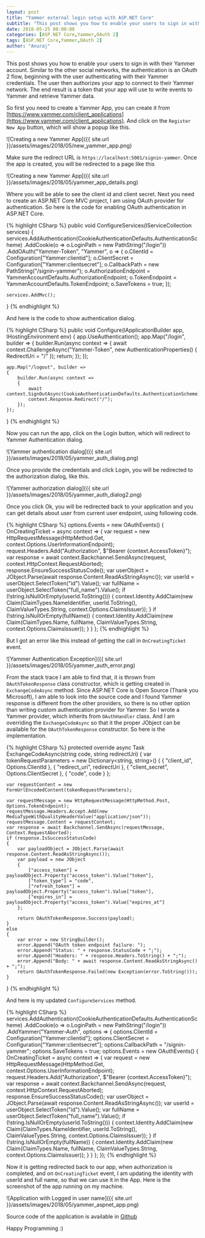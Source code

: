 ```yaml
---
layout: post
title: "Yammer external login setup with ASP.NET Core"
subtitle: "This post shows you how to enable your users to sign in with their Yammer account. Similar to the other social networks, the authentication is an OAuth 2 flow, beginning with the user authenticating with their Yammer credentials. The user then authorizes your app to connect to their Yammer network. The end result is a token that your app will use to write events to Yammer and retrieve Yammer data."
date: 2018-05-25 00:00:00
categories: [ASP.NET Core,Yammer,OAuth 2]
tags: [ASP.NET Core,Yammer,OAuth 2]
author: "Anuraj"
---
```

This post shows you how to enable your users to sign in with their Yammer account. Similar to the other social networks, the authentication is an OAuth 2 flow, beginning with the user authenticating with their Yammer credentials. The user then authorizes your app to connect to their Yammer network. The end result is a token that your app will use to write events to Yammer and retrieve Yammer data.

So first you need to create a Yammer App, you can create it from [https://www.yammer.com/client_applications](https://www.yammer.com/client_applications). And click on the `Register New App` button, which will show a popup like this.

![Creating a new Yammer App]({{ site.url }}/assets/images/2018/05/new_yammer_app.png)

Make sure the redirect URL is `https://localhost:5001/signin-yammer`. Once the app is created, you will be redirected to a page like this

![Creating a new Yammer App]({{ site.url }}/assets/images/2018/05/yammer_app_details.png)

Where you will be able to see the client id and client secret. Next you need to create an ASP.NET Core MVC project, I am using OAuth provider for authentication. So here is the code for enabling OAuth authentication in ASP.NET Core.

{% highlight CSharp %}
public void ConfigureServices(IServiceCollection services)
{
    services.AddAuthentication(CookieAuthenticationDefaults.AuthenticationScheme)
    .AddCookie(o => o.LoginPath = new PathString("/login"))
    .AddOAuth("Yammer-Token", "Yammer", o =>
    {
        o.ClientId = Configuration["Yammer:clientid"];
        o.ClientSecret = Configuration["Yammer:clientsecret"];
        o.CallbackPath = new PathString("/signin-yammer");
        o.AuthorizationEndpoint = YammerAccountDefaults.AuthorizationEndpoint;
        o.TokenEndpoint = YammerAccountDefaults.TokenEndpoint;
        o.SaveTokens = true;
    });

    services.AddMvc();
}
{% endhighlight %}

And here is the code to show authentication dialog.

{% highlight CSharp %}
public void Configure(IApplicationBuilder app, IHostingEnvironment env)
{
    app.UseAuthentication();
    app.Map("/login", builder =>
    {
        builder.Run(async context =>
        {
            await context.ChallengeAsync("Yammer-Token", new AuthenticationProperties() { RedirectUri = "/" });
            return;
        });
    });

    app.Map("/logout", builder =>
    {
        builder.Run(async context =>
        {
            await context.SignOutAsync(CookieAuthenticationDefaults.AuthenticationScheme);
            context.Response.Redirect("/");
        });
    });
}
{% endhighlight %}

Now you can run the app, click on the Login button, which will redirect to Yammer Authentication dialog. 

![Yammer authentication dialog]({{ site.url }}/assets/images/2018/05/yammer_auth_dialog.png)

Once you provide the credentials and click Login, you will be redirected to the authorization dialog, like this.

![Yammer authorization dialog]({{ site.url }}/assets/images/2018/05/yammer_auth_dialog2.png)

Once you click Ok, you will be redirected back to your application and you can get details about user from current user endpoint, using following code.

{% highlight CSharp %}
options.Events = new OAuthEvents()
{
    OnCreatingTicket = async context =>
    {
        var request = new HttpRequestMessage(HttpMethod.Get, context.Options.UserInformationEndpoint);
        request.Headers.Add("Authorization", $"Bearer {context.AccessToken}");
        var response = await context.Backchannel.SendAsync(request, context.HttpContext.RequestAborted);
        response.EnsureSuccessStatusCode();
        var userObject = JObject.Parse(await response.Content.ReadAsStringAsync());
        var userId = userObject.SelectToken("id").Value<long>();
        var fullName = userObject.SelectToken("full_name").Value<string>();
        if (!string.IsNullOrEmpty(userId.ToString()))
        {
            context.Identity.AddClaim(new Claim(ClaimTypes.NameIdentifier, userId.ToString(), ClaimValueTypes.String, context.Options.ClaimsIssuer));
        }
        if (!string.IsNullOrEmpty(fullName))
        {
            context.Identity.AddClaim(new Claim(ClaimTypes.Name, fullName, ClaimValueTypes.String, context.Options.ClaimsIssuer));
        }
    }
};
{% endhighlight %}

But I got an error like this instead of getting the call in `OnCreatingTicket` event.

![Yammer Authentication Exception]({{ site.url }}/assets/images/2018/05/yammer_auth_error.png)

From the stack trace I am able to find that, it is thrown from `OAuthTokenResponse` class constructor, which is getting created in `ExchangeCodeAsync` method. Since ASP.NET Core is Open Source (Thank you Microsoft), I am able to look into the source code and I found Yammer response is different from the other providers, so there is no other option than writing custom authentication provider for Yammer. So I wrote a Yammer provider, which inherits from `OAuthHandler` class. And I am overriding the `ExchangeCodeAsync` so that it the proper JObject can be available for the `OAuthTokenResponse` constructor. So here is the implementation.

{% highlight CSharp %}
protected override async Task<OAuthTokenResponse> ExchangeCodeAsync(string code, string redirectUri)
{
    var tokenRequestParameters = new Dictionary<string, string>()
    {
        { "client_id", Options.ClientId },
        { "redirect_uri", redirectUri },
        { "client_secret", Options.ClientSecret },
        { "code", code }
    };

    var requestContent = new FormUrlEncodedContent(tokenRequestParameters);

    var requestMessage = new HttpRequestMessage(HttpMethod.Post, Options.TokenEndpoint);
    requestMessage.Headers.Accept.Add(new MediaTypeWithQualityHeaderValue("application/json"));
    requestMessage.Content = requestContent;
    var response = await Backchannel.SendAsync(requestMessage, Context.RequestAborted);
    if (response.IsSuccessStatusCode)
    {
        var payloadObject = JObject.Parse(await response.Content.ReadAsStringAsync());
        var payload = new JObject
        {
            ["access_token"] = payloadObject.Property("access_token").Value["token"],
            ["token_type"] = "code",
            ["refresh_token"] = payloadObject.Property("access_token").Value["token"],
            ["expires_in"] = payloadObject.Property("access_token").Value["expires_at"]
        };

        return OAuthTokenResponse.Success(payload);
    }
    else
    {
        var error = new StringBuilder();
        error.Append("OAuth token endpoint failure: ");
        error.Append("Status: " + response.StatusCode + ";");
        error.Append("Headers: " + response.Headers.ToString() + ";");
        error.Append("Body: " + await response.Content.ReadAsStringAsync() + ";");
        return OAuthTokenResponse.Failed(new Exception(error.ToString()));
    }
}
{% endhighlight %}

And here is my updated `ConfigureServices` method.

{% highlight CSharp %}
services.AddAuthentication(CookieAuthenticationDefaults.AuthenticationScheme)
.AddCookie(o => o.LoginPath = new PathString("/login"))
.AddYammer("Yammer-Auth", options =>
{
    options.ClientId = Configuration["Yammer:clientid"];
    options.ClientSecret = Configuration["Yammer:clientsecret"];
    options.CallbackPath = "/signin-yammer";
    options.SaveTokens = true;
    options.Events = new OAuthEvents()
    {
        OnCreatingTicket = async context =>
        {
            var request = new HttpRequestMessage(HttpMethod.Get, context.Options.UserInformationEndpoint);
            request.Headers.Add("Authorization", $"Bearer {context.AccessToken}");
            var response = await context.Backchannel.SendAsync(request, context.HttpContext.RequestAborted);
            response.EnsureSuccessStatusCode();
            var userObject = JObject.Parse(await response.Content.ReadAsStringAsync());
            var userId = userObject.SelectToken("id").Value<long>();
            var fullName = userObject.SelectToken("full_name").Value<string>();
            if (!string.IsNullOrEmpty(userId.ToString()))
            {
                context.Identity.AddClaim(new Claim(ClaimTypes.NameIdentifier, userId.ToString(), ClaimValueTypes.String, context.Options.ClaimsIssuer));
            }
            if (!string.IsNullOrEmpty(fullName))
            {
                context.Identity.AddClaim(new Claim(ClaimTypes.Name, fullName, ClaimValueTypes.String, context.Options.ClaimsIssuer));
            }
        }
    };
});
{% endhighlight %}

Now it is getting redirected back to our app, when authorization is completed, and on `OnCreatingTicket` event, I am updating the identity with userId and full name, so that we can use it in the App. Here is the screenshot of the app running on my machine.

![Application with Logged in user name]({{ site.url }}/assets/images/2018/05/yammer_aspnet_app.png)

Source code of the application is available in [Github](https://github.com/anuraj/AspNetCoreSamples/tree/master/YammerAuthMVCApp)

Happy Programming :)